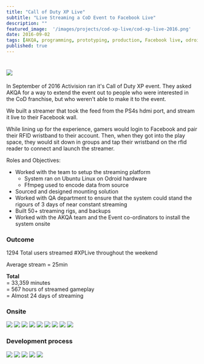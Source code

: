 ```yaml
---
title: "Call of Duty XP Live"
subtitle: "Live Streaming a CoD Event to Facebook Live"
description: ""
featured_image:  '/images/projects/cod-xp-live/cod-xp-live-2016.png'
date: 2016-09-02
tags: [AKQA, programming, prototyping, production, Facebook live, odroid, ffmpeg]
published: true
---
```


# ![](/images/projects/cod-xp-live/20160902_105019-453.small.jpg)

In September of 2016 Activision ran it's Call of Duty XP event.
They asked AKQA for a way to extend the event out to people who were interested in the CoD franchise, but who weren't able to make it to the event.

We built a streamer that took the feed from the PS4s hdmi port, and stream it live to their Facebook wall.

While lining up for the experience, gamers would login to Facebook and pair their RFID wristband to their account.
Then, when they got into the play space, they would sit down in groups and tap their wristband on the rfid reader to connect and launch the streamer.

Roles and Objectives:
* Worked with the team to setup the streaming platform
    - System ran on Ubuntu Linux on Odroid hardware
    - Ffmpeg used to encode data from source
* Sourced and designed mounting solution
* Worked with QA department to ensure that the system could stand the rigours of 3 days of near constant streaming
* Built 50+ streaming rigs, and backups
* Worked with the AKQA team and the Event co-ordinators to install the system onsite

### Outcome

1294 Total users streamed #XPLive throughout the weekend

Average stream = 25min

**Total**  
= 33,359 minutes   
= 567 hours of streamed gameplay  
= Almost 24 days of streaming

### Onsite
<p>
<div class="gallery" data-columns="1">
  <img src="/images/projects/cod-xp-live/cod-xp-live-2016.png">
  <img src="/images/projects/cod-xp-live/20160830_220028-397.small.jpg">
  <img src="/images/projects/cod-xp-live/20160902_103030-423.small.jpg">
  <img src="/images/projects/cod-xp-live/20160902_104958-447.small.jpg">
  <img src="/images/projects/cod-xp-live/20160902_105019-453.small.jpg">
  <img src="/images/projects/cod-xp-live/20160903_135935-458.small.jpg">
  <img src="/images/projects/cod-xp-live/20160830_124746-387.small.jpg">
  <img src="/images/projects/cod-xp-live/20160830_172532-391.small.jpg">
  <img src="/images/projects/cod-xp-live/Screen Shot 2016-09-01 at 7.29.37 PM-331.png">
</div>
</p>

### Development process

<div class="gallery" data-columns="1">
  <img src="/images/projects/cod-xp-live/20160929_093957-106.small.jpg">
  <img src="/images/projects/cod-xp-live/20160824_171539-350.small.jpg">
  <img src="/images/projects/cod-xp-live/20160824_171602-344.small.jpg">
  <img src="/images/projects/cod-xp-live/20160827_114414-338.small.jpg">
  <img src="/images/projects/cod-xp-live/Screen Shot 2016-09-03 at 12.48.45 PM-478.png">
</div>
